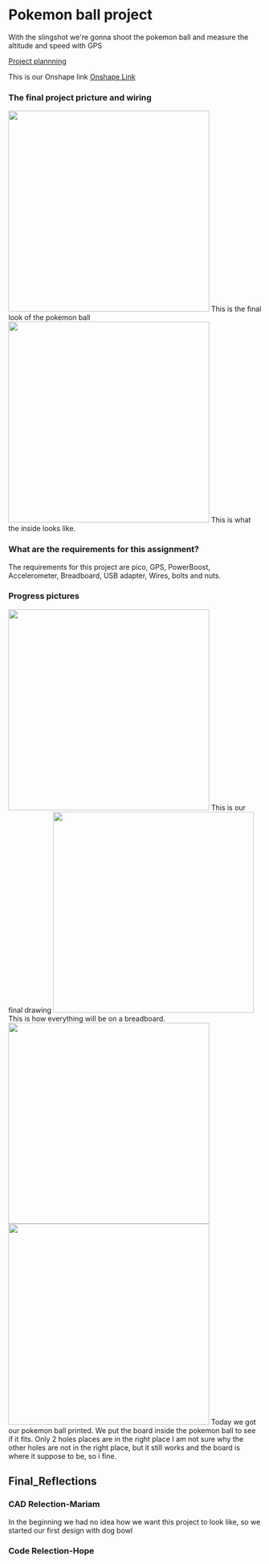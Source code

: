 # Pokemon ball project
With the slingshot we're gonna shoot the pokemon ball and measure the altitude and speed with GPS


[Project plannning](https://docs.google.com/document/d/18q5UjC7FsxY_L4OF8gpAkfut8QNd4xaJmoQvEK5Y6iM/edit#)

This is our Onshape link 
[Onshape Link](https://cvilleschools.onshape.com/documents?resourceType=resourcecompanyowner&nodeId=5ec2efaff0809e0f42510b50)

### The final project pricture and wiring
<img src="https://github.com/hgeorge82/UFO-Drone/blob/main/Pictures/the%20final%20look.png?raw=true" width="400">
This is the final look of the pokemon ball

<img src="https://github.com/hgeorge82/UFO-Drone/blob/main/Pictures/inside%20the%20pokemon%20ball.png?raw=true" width="400">
This is what the inside looks like. 

### What are the requirements for this assignment?
The requirements for this project are pico, GPS, PowerBoost, Accelerometer, Breadboard, USB adapter, Wires, bolts and nuts.

### Progress pictures
<img src="https://github.com/hgeorge82/UFO-Drone/blob/main/Pictures/project%20planning%20drawing%20%20(2).jpg?raw=true" width="400">
This is our final drawing 
<img src="https://github.com/hgeorge82/UFO-Drone/blob/main/Pictures/breadboard.jpg?raw=true" width="400">
This is how everything will be on a breadboard.
<img src="https://github.com/hgeorge82/UFO-Drone/blob/main/Pictures/printed.jpg?raw=true" width="400">
<img src="https://github.com/hgeorge82/UFO-Drone/blob/main/Pictures/inside.jpg?raw=true" width="400"> 
Today we got our pokemon ball printed. We put the board inside the pokemon ball to see if it fits. Only 2 holes places are in the right place I am not sure why the other holes are not in the right place, but it still works and the board is where it suppose to be, so i fine. 


## Final_Reflections

### CAD Relection-Mariam
In the beginning we had no idea how we want this project to look like, so we started our first design with dog bowl  

### Code Relection-Hope
